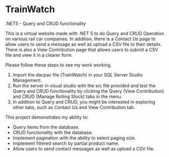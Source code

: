 # TrainWatch

.NET5 - Query and CRUD functionality

This is a virtual website made with .NET 5 to do Query and CRUD Operation on various rail car companies. In addition, there is a Contact Us page to allow users to send a message as well as upload a CSV file to their details. There is also a View Contribution page that allows users to submit a CSV file and view it in a clearer form.

Please follow these steps to see my work working.

1. Import the dacpac file (TrainWatch) in your SQL Server Studio Management.
2. Run the server in visual studio with the src file provided and test the Query and CRUD functionality by clicking the Query (View Contribution) and CRUD (Manage Rolling Stock) tabs in the menu.
3. In addition to Query and CRUD, you might be interested in exploring other tabs, such as Contact Us and View Contribution tab.

This project demonstrates my ability to:

- Query items from the database.
- CRUD functionality with the database.
- Implement pagination with the ability to select paging size.
- Implement filtered search by partial product name.
- Allow users to send contact messages as well as upload a CSV file.
